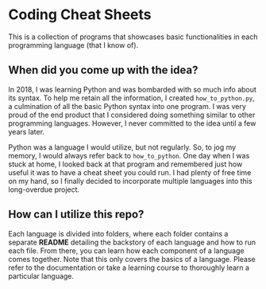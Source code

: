 # Coding Cheat Sheets
This is a collection of programs that showcases basic functionalities in each programming language (that I know of).

## When did you come up with the idea?
In 2018, I was learning Python and was bombarded with so much info about its syntax. To help me retain all the information, I created `how_to_python.py`, a culmination of all the basic Python syntax into one program. I was very proud of the end product that I considered doing something similar to other programming languages. However, I never committed to the idea until a few years later.

Python was a language I would utilize, but not regularly. So, to jog my memory, I would always refer back to `how_to_python`. One day when I was stuck at home, I looked back at that program and remembered just how useful it was to have a cheat sheet you could run. I had plenty of free time on my hand, so I finally decided to incorporate multiple languages into this long-overdue project.

## How can I utilize this repo?
Each language is divided into folders, where each folder contains a separate __README__ detailing the backstory of each language and how to run each file. From there, you can learn how each component of a language comes together. Note that this only covers the basics of a language. Please refer to the documentation or take a learning course to thoroughly learn a particular language.
